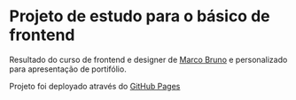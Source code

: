 # Projeto de estudo para o básico de frontend

Resultado do curso de frontend e designer de [Marco Bruno](https://www.youtube.com/playlist?list=PLirko8T4cEmzrH3jIJi7R7ufeqcpXYaLa) e personalizado 
para apresentação de portifólio.

Projeto foi deployado através do [GitHub Pages](https://andre-macedo-matos.github.io/)

